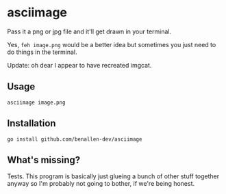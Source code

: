 # asciimage

Pass it a png or jpg file and it'll get drawn in your terminal.

Yes, `feh image.png` would be a better idea but sometimes you just need to do things in the terminal.

Update: oh dear I appear to have recreated imgcat.

## Usage

```
asciimage image.png
```

## Installation

```
go install github.com/benallen-dev/asciimage
```

## What's missing?

Tests. This program is basically just glueing a bunch of other stuff together anyway so I'm probably not going to bother, if we're being honest.
